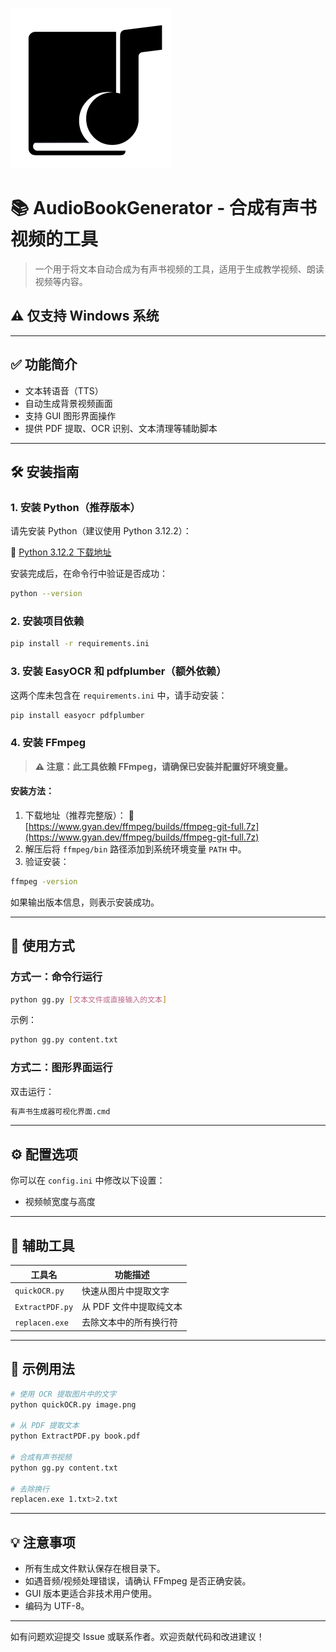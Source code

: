 ![1](/2A2.png)

# 📚 AudioBookGenerator - 合成有声书视频的工具

> 一个用于将文本自动合成为有声书视频的工具，适用于生成教学视频、朗读视频等内容。

## ⚠️ **仅支持 Windows 系统**

---

## ✅ 功能简介

- 文本转语音（TTS）
- 自动生成背景视频画面
- 支持 GUI 图形界面操作
- 提供 PDF 提取、OCR 识别、文本清理等辅助脚本

---

## 🛠️ 安装指南

### 1. 安装 Python（推荐版本）

请先安装 Python（建议使用 Python 3.12.2）：

🔗 [Python 3.12.2 下载地址](https://www.python.org/ftp/python/3.12.2/python-3.12.2-amd64.exe)

安装完成后，在命令行中验证是否成功：

```bash
python --version
```

### 2. 安装项目依赖

```bash
pip install -r requirements.ini
```

### 3. 安装 EasyOCR 和 pdfplumber（额外依赖）

这两个库未包含在 `requirements.ini` 中，请手动安装：

```bash
pip install easyocr pdfplumber
```

### 4. 安装 FFmpeg

> **⚠️ 注意：此工具依赖 FFmpeg，请确保已安装并配置好环境变量。**

#### 安装方法：

1. 下载地址（推荐完整版）：
   🔗 [https://www.gyan.dev/ffmpeg/builds/ffmpeg-git-full.7z](https://www.gyan.dev/ffmpeg/builds/ffmpeg-git-full.7z)
2. 解压后将 `ffmpeg/bin` 路径添加到系统环境变量 `PATH` 中。
3. 验证安装：

```bash
ffmpeg -version
```

如果输出版本信息，则表示安装成功。

---

## 🧰 使用方式

### 方式一：命令行运行

```bash
python gg.py [文本文件或直接输入的文本]
```

示例：

```bash
python gg.py content.txt
```

### 方式二：图形界面运行

双击运行：

```bash
有声书生成器可视化界面.cmd
```

---

## ⚙️ 配置选项

你可以在 `config.ini` 中修改以下设置：

- 视频帧宽度与高度

---

## 📎 辅助工具

| 工具名             | 功能描述                             |
|------------------|------------------------------------|
| `quickOCR.py`     | 快速从图片中提取文字                   |
| `ExtractPDF.py`   | 从 PDF 文件中提取纯文本                 |
| `replacen.exe`    | 去除文本中的所有换行符                  |

---

## 📝 示例用法

```bash
# 使用 OCR 提取图片中的文字
python quickOCR.py image.png

# 从 PDF 提取文本
python ExtractPDF.py book.pdf

# 合成有声书视频
python gg.py content.txt

# 去除换行
replacen.exe 1.txt>2.txt
```

---

## 💡 注意事项

- 所有生成文件默认保存在根目录下。
- 如遇音频/视频处理错误，请确认 FFmpeg 是否正确安装。
- GUI 版本更适合非技术用户使用。
- 编码为 UTF-8。

---

如有问题欢迎提交 Issue 或联系作者。欢迎贡献代码和改进建议！
